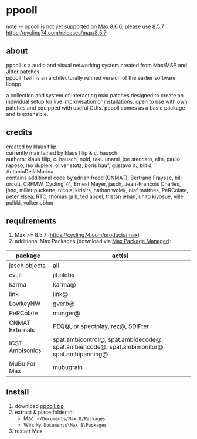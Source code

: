 # ppooll

note -- ppooll is not yet supported on Max 8.6.0, please use 8.5.7  
https://cycling74.com/releases/max/8.5.7

## about
ppooll is a audio and visual networking system created from Max/MSP and Jitter patches.  
ppooll itself is an architecturally refined version of the earlier software lloopp. 

a collection and system of interacting max patches designed to create an individual setup for live improvisation or installations. open to use with own patches and equipped with useful GUIs. ppooll comes as a basic package and is extensible.

## credits
created by klaus filip.  
currently maintained by klaus filip & c. hausch.  
authors: klaus filip, c. hausch, noid, taku unami, joe steccato, elin, paulo raposo, léo dupleix, oliver stotz, boris hauf, gustavo n., bill d, AntonioDellaMarina.  
contains additional code by adrian freed (CNMAT), Bertrand Fraysse, bill orcutt, CRFMW, Cycling'74, Ernest Meyer, jasch, Jean-François Charles, jhno, miller puckette, nicolaj kirisits, nathan wolek, olaf matthes, PeRColate, peter elsea, RTC, thomas grill, ted appel, tristan jehan, uhito kiyosue, ville pulkki, volker böhm

## requirements
1. Max >= 8.5.7 (https://cycling74.com/products/max)
2. additional Max Packages (download via [Max Package Manager](https://docs.cycling74.com/max8/vignettes/package_manager)):

| package            | act(s)                                                                 |
|--------------------|-------------------------------------------------------------------------------------|
| jasch objects      | all                                                                                 |
| cv.jit             | jit.blobs                                                                           |
| karma              | karma@                                                                              |
| link               | link@                                                                               |
| LowkeyNW           | gverb@                                                                              |
| PeRColate          | munger@                                                                             |
| CNMAT Externals    | PEQ@, pr.spectplay, rez@, SDIFter                                                    |
| ICST Ambisonics    | spat.ambicontrol@, spat.ambidecode@, spat.ambiencode@, spat.ambimonitor@, spat.ambipanning@ |
| MuBu For Max       | mubugrain                                                                           |

## install
1. download [ppooll.zip](https://github.com/ppooll-dev/ppooll/releases/latest)
2. extract & place folder in:
    - Mac: `~/Documents/Max 8/Packages`
    - Win: `My Documents\Max 8\Packages`
3. restart Max
